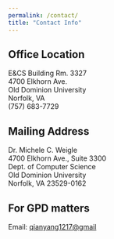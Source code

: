```yaml
---
permalink: /contact/
title: "Contact Info"
---
```


## Office Location

E&amp;CS Building Rm. 3327  
4700 Elkhorn Ave.  
Old Dominion University  
Norfolk, VA  
(757) 683-7729

## Mailing Address

Dr. Michele C. Weigle  
4700 Elkhorn Ave., Suite 3300  
Dept. of Computer Science  
Old Dominion University  
Norfolk, VA 23529-0162

## For GPD matters
Email: [qianyang1217@gmail](qianyang1217@gmail.com)
